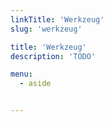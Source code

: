 ```yaml
---
linkTitle: 'Werkzeug'
slug: 'werkzeug'

title: 'Werkzeug'
description: 'TODO'

menu:
  - aside


---
```

